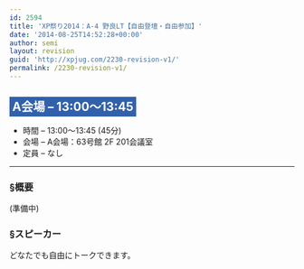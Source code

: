 ```yaml
---
id: 2594
title: 'XP祭り2014：A-4 野良LT【自由登壇・自由参加】'
date: '2014-08-25T14:52:28+00:00'
author: semi
layout: revision
guid: 'http://xpjug.com/2230-revision-v1/'
permalink: /2230-revision-v1/
---
```


## <span style="color:#FFFFFF; background-color:#3261AB; padding:5px;">A会場 – 13:00～13:45</span>

- 時間 – 13:00～13:45 (45分)
- 会場 – A会場：63号館 2F 201会議室
- 定員 – なし

---

### §概要

(準備中)

### §スピーカー

どなたでも自由にトークできます。